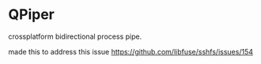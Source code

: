 # QPiper
crossplatform bidirectional process pipe.

made this to address this issue
https://github.com/libfuse/sshfs/issues/154
